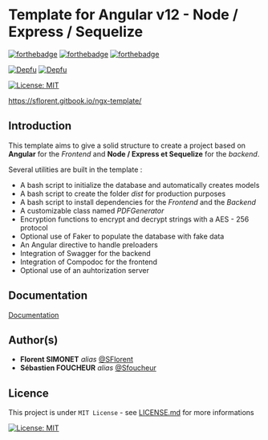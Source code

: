 # Template for Angular v12 - Node / Express / Sequelize 

[![forthebadge](https://forthebadge.com/images/badges/built-with-love.svg)](https://forthebadge.com) [![forthebadge](https://forthebadge.com/images/badges/it-works-why.svg)](https://forthebadge.com) [![forthebadge](https://forthebadge.com/images/badges/powered-by-black-magic.svg)](https://forthebadge.com)

[![Depfu](https://badges.depfu.com/badges/a89d2322e30be2ad63350af5f0da8885/status.svg)](https://depfu.com) [![Depfu](https://badges.depfu.com/badges/a89d2322e30be2ad63350af5f0da8885/overview.svg)](https://depfu.com/github/template-angular-node/template-angular-node?project_id=26257)

[![License: MIT](https://img.shields.io/badge/License-MIT-yellow.svg)](https://opensource.org/licenses/MIT)

https://sflorent.gitbook.io/ngx-template/

## Introduction 

This template aims to give a solid structure to create a project based on **Angular** for the *Frontend* and **Node / Express et Sequelize** for the *backend*.

Several utilities are built in the template :

* A bash script to initialize the database and automatically creates models
* A bash script to create the folder *dist* for production purposes
* A bash script to install dependencies for the *Frontend* and the *Backend*
* A customizable class named *PDFGenerator*
* Encryption functions to encrypt and decrypt strings with a AES - 256 protocol
* Optional use of Faker to populate the database with fake data
* An Angular directive to handle preloaders
* Integration of Swagger for the backend
* Integration of Compodoc for the frontend
* Optional use of an auhtorization server

## Documentation

[Documentation](https://sflorent.gitbook.io/ngx-template/)

## Author(s)

* **Florent SIMONET** _alias_ [@SFlorent](https://github.com/SFlorent)
* **Sébastien FOUCHEUR** _alias_ [@Sfoucheur](https://github.com/Sfoucheur)

## Licence

This project is under ``MIT License`` - see [LICENSE.md](LICENSE.md) for more informations

[![License: MIT](https://img.shields.io/badge/License-MIT-yellow.svg)](https://opensource.org/licenses/MIT)

